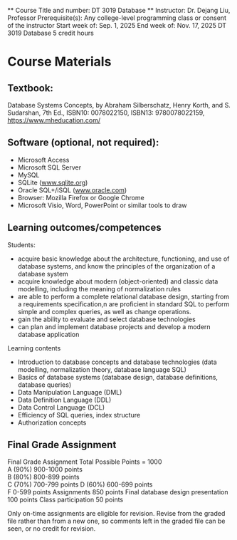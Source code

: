 ** Course Title and number: 	DT 3019 Database **
Instructor:	Dr. Dejang Liu, Professor
Prerequisite(s):	Any college-level programming class or consent of the instructor
Start week of:	Sep. 1, 2025
End week of:	Nov. 17, 2025
DT 3019 Database 5 credit hours

# Course Materials
## Textbook:

Database Systems Concepts, by Abraham Silberschatz, Henry Korth, and S. Sudarshan, 7th Ed., ISBN10: 0078022150, ISBN13: 9780078022159, https://www.mheducation.com/

## Software (optional, not required):
- Microsoft Access
- Microsoft SQL Server
- MySQL
- SQLite (www.sqlite.org)
- Oracle SQL+/iSQL (www.oracle.com)
- Browser: Mozilla Firefox or Google Chrome
- Microsoft Visio, Word, PowerPoint or similar tools to draw

## Learning outcomes/competences
Students:
- acquire basic knowledge about the architecture, functioning, and use of database systems, and know the principles of the organization of a database system
- acquire knowledge about modern (object-oriented) and classic data modelling, including the meaning of normalization rules
- are able to perform a complete relational database design, starting from a requirements specification,n are proficient in standard SQL to perform simple and complex queries, as well as change operations.
- gain the ability to evaluate and select database technologies
- can plan and implement database projects and develop a modern database application

Learning contents
- Introduction to database concepts and database technologies (data modelling, normalization theory, database language SQL)
- Basics of database systems (database design, database definitions, database queries)
- Data Manipulation Language (DML)
- Data Definition Language (DDL)
- Data Control Language (DCL)
- Efficiency of SQL queries, index structure
- Authorization concepts

## Final Grade Assignment
Final Grade Assignment
Total Possible Points = 1000	
A (90%)     900-1000 points  
B (80%)     800-899 points  
C (70%)     700-799 points
D (60%)     600-699 points  
F	    	 0-599 points
Assignments 850 points
Final database design presentation 100 points
Class participation 50 points

Only on-time assignments are eligible for revision. Revise from the graded file rather than from a new one, so comments left in the graded file can be seen, or no credit for revision.
